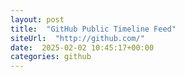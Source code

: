 ```yaml
---
layout: post
title:  "GitHub Public Timeline Feed"
siteUrl:  "http://github.com/"
date:  2025-02-02 10:45:17+00:00
categories: github
---
```

